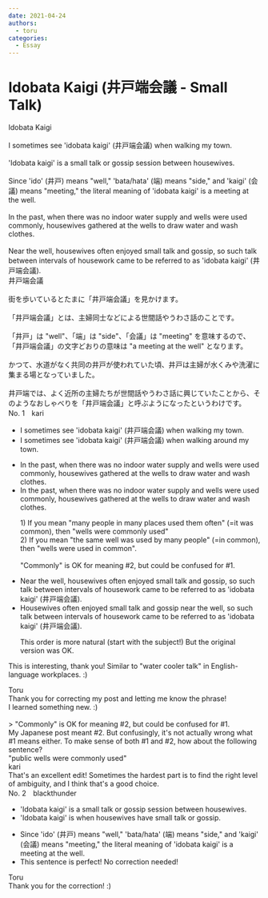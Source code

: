 ```yaml
---
date: 2021-04-24
authors:
  - toru
categories:
  - Essay
---
```


<h1 id="subject_show">Idobata Kaigi (井戸端会議 - Small Talk)</h1>
<div class="date" hidden>Apr 24, 2021 11:33</div>
<div id="post"><div id="body_show_ori">
Idobata Kaigi<br/><br/>I sometimes see 'idobata kaigi' (井戸端会議) when walking my town.<br/><br/>'Idobata kaigi' is a small talk or gossip session between housewives.<br/><br/>Since 'ido' (井戸) means "well," 'bata/hata' (端) means "side," and 'kaigi' (会議) means "meeting," the literal meaning of 'idobata kaigi' is a meeting at the well.<br/><br/>In the past, when there was no indoor water supply and wells were used commonly, housewives gathered at the wells to draw water and wash clothes.<br/><br/>Near the well, housewives often enjoyed small talk and gossip, so such talk between intervals of housework came to be referred to as 'idobata kaigi' (井戸端会議).
</div></div>

<!-- more -->

<div id="post_ja"><div id="body_show_mo">
井戸端会議<br/><br/>街を歩いているとたまに「井戸端会議」を見かけます。<br/><br/>「井戸端会議」とは、主婦同士などによる世間話やうわさ話のことです。<br/><br/>「井戸」は "well"、「端」は "side"、「会議」は "meeting" を意味するので、「井戸端会議」の文字どおりの意味は "a meeting at the well" となります。<br/><br/>かつて、水道がなく共同の井戸が使われていた頃、井戸は主婦が水くみや洗濯に集まる場となっていました。<br/><br/>井戸端では、よく近所の主婦たちが世間話やうわさ話に興じていたことから、そのようなおしゃべりを「井戸端会議」と呼ぶようになったというわけです。
</div></div>
<div id="block"><div class="first_name"> No. 1　<span class="just_name">kari</span></div><div id="block2">
<ul class="correction_field">
<li class="incorrect">I sometimes see 'idobata kaigi' (井戸端会議) when walking my town.</li>
<li class="corrected correct">
I sometimes see 'idobata kaigi' (井戸端会議) when walking <span class="f_red">around</span> my town.
</li>
</ul>
<ul class="correction_field">
<li class="incorrect">In the past, when there was no indoor water supply and wells were used commonly, housewives gathered at the wells to draw water and wash clothes.</li>
<li class="corrected correct">
In the past, when there was no indoor water supply and wells were used <span class="f_blue">commonly</span>, housewives gathered at the wells to draw water and wash clothes.
<p class="correction_comment">1) If you mean "many people in many places used them often" (=it was common), then "wells were commonly used"<br/>2) If you mean "the same well was used by many people" (=in common), then "wells were used in common".<br/><br/>"Commonly" is OK for meaning #2, but could be confused for #1.</p>
</li>
</ul>
<ul class="correction_field">
<li class="incorrect">Near the well, housewives often enjoyed small talk and gossip, so such talk between intervals of housework came to be referred to as 'idobata kaigi' (井戸端会議).</li>
<li class="corrected correct">
<span class="f_red">H</span>ousewives often enjoyed small talk and gossip <span class="f_red">near the well</span>, so such talk between intervals of housework came to be referred to as 'idobata kaigi' (井戸端会議).
<p class="correction_comment">This order is more natural (start with the subject!) But the original version was OK.</p>
</li>
</ul>
<p class="comment_small">
 This is interesting, thank you! Similar to "water cooler talk" in English-language workplaces. :)
</p>

</div><div class="name"><span class="just_name">Toru</span><br>
Thank you for correcting my post and letting me know the phrase!<br/>I learned something new. :)<br/><br/>&gt; "Commonly" is OK for meaning #2, but could be confused for #1.<br/>My Japanese post meant #2. But confusingly, it's not actually wrong what #1 means either. To make sense of both #1 and #2, how about the following sentence?<br/>"public wells were commonly used"
</div>
<div class="name"><span class="just_name">kari</span><br>
That's an excellent edit! Sometimes the hardest part is to find the right level of ambiguity, and I think that's a good choice.
</div>
</div>
<div id="block"><div class="first_name"> No. 2　<span class="just_name">blackthunder</span></div><div id="block2">
<ul class="correction_field">
<li class="incorrect">'Idobata kaigi' is a small talk or gossip session between housewives.</li>
<li class="corrected correct">
'Idobata kaigi' is <span class="f_red">when housewives have </span>small talk or gossip.
</li>
</ul>
<ul class="correction_field">
<li class="incorrect">Since 'ido' (井戸) means "well," 'bata/hata' (端) means "side," and 'kaigi' (会議) means "meeting," the literal meaning of 'idobata kaigi' is a meeting at the well.</li>
<li class="corrected perfect">This sentence is perfect! No correction needed!</li>
</ul>
</div><div class="name"><span class="just_name">Toru</span><br>
Thank you for the correction! :)
</div>
</div>
